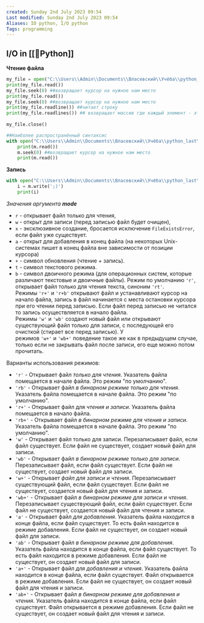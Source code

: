 ```yaml
---
created: Sunday 2nd July 2023 09:54
Last modified: Sunday 2nd July 2023 09:54
Aliases: IO python, I/O python
Tags: programming
---
```


## I/O in [[📙Python]]
**Чтение файла**
```python
my_file = open("C:\\Users\\Admin\\Documents\\Власевский\\Учёба\\python_last\\test.txt")  
print(my_file.read())  
my_file.seek(0) ##возвращает курсор на нужное нам место  
print(my_file.read())  
my_file.seek(0) ##возвращает курсор на нужное нам место  
print(my_file.readline()) ##читает строку  
print(my_file.readlines()) ## возвращает массив где каждый элемент - это строка  
  
my_file.close()

##Наиболее распространённый синтаксис  
with open("C:\\Users\\Admin\\Documents\\Власевский\\Учёба\\python_last\\test.txt") as m:  
    print(m.read())  
    m.seek(0) ##возвращает курсор на нужное нам место  
    print(m.read())
```

**Запись**
```python
with open("C:\\Users\\Admin\\Documents\\Власевский\\Учёба\\python_last\\test.txt", mode='a') as m:  
    i = m.write(';)')  
    print(i)
```
*Значения аргумента **mode***
-   `r` - открывает файл только для чтения,
-   `w` - открыт для записи (перед записью файл будет очищен),
-   `x` - эксклюзивное создание, бросается исключение `FileExistsError`, если файл уже существует.
-   `a` - открыт для добавления в конец файла (на некоторых Unix-системах пишет в конец файла вне зависимости от позиции курсора)
-   `+` - символ обновления (чтение + запись).
-   `t` - символ текстового режима.
-   `b` - символ двоичного режима (для операционных систем, которые различают текстовые и двоичные файлы).
 Режим по умолчанию `'r'`, открывает файл только для чтения текста, синоним `'rt'`. Режимы `'r+'` и `'r+b'` открывают файл и устанавливают курсор на начало файла, запись в файл начинается с места остановки курсора при его чтении перед записью. Если файл перед записью не читался то запись осуществляется в начало файла. Режимы `'w'` и `'wb'` создают новый файл или открывают существующий файл только для записи, с последующей его очисткой (стирает все перед записью). У режимов `'w+'` и `'wb+'` поведение такое же как в предыдущем случае, только если не закрывать файл после записи, его еще можно потом прочитать.

Варианты использования режимов:

-   `'r'` - Открывает файл _только для чтения_. Указатель файла помещается в начале файла. Это режим "по умолчанию".
-   `'rb'` - Открывает файл _в бинарном режиме только для чтения_. Указатель файла помещается в начале файла. Это режим "по умолчанию".
-   `'r+'` - Открывает файл для _чтения и записи_. Указатель файла помещается в начало файла.
-   `'rb+'` - Открывает файл _в бинарном режиме для чтения и записи_. Указатель файла помещается в начале файла. Это режим "по умолчанию".
-   `'w'` - Открывает файл только для записи. Перезаписывает файл, если файл существует. Если файл не существует, создает новый файл для записи.
-   `'wb'` - Открывает файл _в бинарном режиме только для записи_. Перезаписывает файл, если файл существует. Если файл не существует, создает новый файл для записи.
-   `'w+'` - Открывает _файл для записи и чтения_. Перезаписывает существующий файл, если файл существует. Если файл не существует, создается новый файл для чтения и записи.
-   `'wb+'` - Открывает файл _в бинарном режиме для записи и чтения_. Перезаписывает существующий файл, если файл существует. Если файл не существует, создается новый файл для чтения и записи.
-   `'a'` - Открывает файл _для добавления_. Указатель файла находится в конце файла, если файл существует. То есть файл находится в режиме добавления. Если файл не существует, он создает новый файл для записи.
-   `'ab'` - Открывает файл _в бинарном режиме для добавления_. Указатель файла находится в конце файла, если файл существует. То есть файл находится в режиме добавления. Если файл не существует, он создает новый файл для записи.
-   `'a+'` - Открывает файл _для добавления и чтения_. Указатель файла находится в конце файла, если файл существует. Файл открывается в режиме добавления. Если файл не существует, он создает новый файл для чтения и записи.
-   `'ab+'` - Открывает файл _в бинарном режиме для добавления и чтения_. Указатель файла находится в конце файла, если файл существует. Файл открывается в режиме добавления. Если файл не существует, он создает новый файл для чтения и записи.